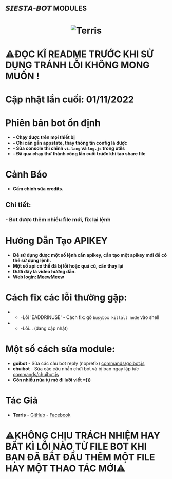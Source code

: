 ## 𝙎𝙄𝙀𝙎𝙏𝘼-𝘽𝙊𝙏 MODULES

<h1 align="center">
	<img src="https://i.imgur.com/Zm5psnf.png" alt="Terris">
</h1>

# ⚠️ĐỌC KĨ README TRƯỚC KHI SỬ DỤNG TRÁNH LỖI KHÔNG MONG MUỐN !

# Cập nhật lần cuối: 01/11/2022

# Phiên bản bot ổn định
- **- Chạy được trên mọi thiết bị**
- **- Chỉ cần gắn appstate, thay thông tin config là được**
- **- Sửa console thì chỉnh `vi.lang` và `log.js` trong utils**
- **- Đã qua chạy thử thành công lần cuối trước khi tạo share file**

# Cảnh Báo
- **Cấm chỉnh sửa credits.**

## Chi tiết:
### - Bot được thêm nhiều file mới, fix lại lệnh

# Hướng Dẫn Tạo APIKEY
- **Để sử dụng được một số lệnh cần apikey, cần tạo một apikey mới để có thể sử dụng lệnh.**
- **Một số api có thể đã bị lỗi hoặc quá cũ, cần thay lại**
- **Dưới đây là video hướng dẫn.**
- **Web login: [MeewMeew](https://mewdev.pro/site)**

# Cách fix các lỗi thường gặp:
- * -Lỗi 'EADDRINUSE' - Cách fix: gõ `busybox killall node` vào shell
- * -Lỗi... (đang cập nhật)

# Một số cách sửa module:
- **goibot** - Sửa các câu bot reply (noprefix) [commands/goibot.js](modules/commands/goibot.js)
- **chuibot** - Sửa các câu nhắn chửi bot và bị ban ngay lập tức [commands/chuibot.js](modules/commands/chuibot.js) 
- **Còn nhiều nũa tự mò đi lười viết =)))**

# Tác Giả
- **Terris** - [GitHub](https://github.com/Hoang0901) - [Facebook](https://www.facebook.com/t.hoang0901/)

# ⚠️KHÔNG CHỊU TRÁCH NHIỆM HAY BẤT KÌ LỖI NÀO TỪ FILE BOT KHI BẠN ĐÃ BẮT ĐẦU THÊM MỘT FILE HAY MỘT THAO TÁC MỚI⚠️
